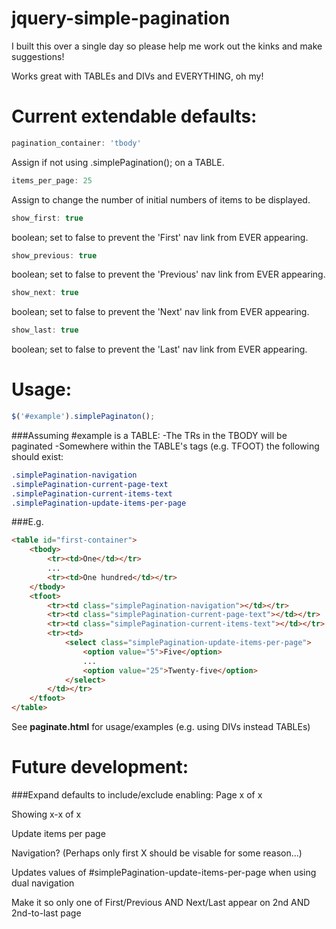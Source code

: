 jquery-simple-pagination
========================
I built this over a single day so please help me work out the kinks and make suggestions!

Works great with TABLEs and DIVs and EVERYTHING, oh my!

Current extendable defaults:
====
```javascript
pagination_container: 'tbody'
```
Assign if not using .simplePagination(); on a TABLE.

```javascript
items_per_page: 25
```
Assign to change the number of initial numbers of items to be displayed.

```javascript
show_first: true
```
boolean; set to false to prevent the 'First' nav link from EVER appearing.

```javascript
show_previous: true
```
boolean; set to false to prevent the 'Previous' nav link from EVER appearing.

```javascript
show_next: true
```
boolean; set to false to prevent the 'Next' nav link from EVER appearing.

```javascript
show_last: true
```
boolean; set to false to prevent the 'Last' nav link from EVER appearing.

Usage:
=====
```javascript
$('#example').simplePaginaton();
```

###Assuming #example is a TABLE:
-The TRs in the TBODY will be paginated
-Somewhere within the TABLE's tags (e.g. TFOOT) the following should exist:
```css
.simplePagination-navigation
.simplePagination-current-page-text
.simplePagination-current-items-text
.simplePagination-update-items-per-page
```

###E.g.
```html
<table id="first-container">
	<tbody>
		<tr><td>One</td></tr>
		...
		<tr><td>One hundred</td></tr>
	</tbody>
	<tfoot>
		<tr><td class="simplePagination-navigation"></td></tr>
		<tr><td class="simplePagination-current-page-text"></td></tr>
		<tr><td class="simplePagination-current-items-text"></td></tr>
		<tr><td>
			<select class="simplePagination-update-items-per-page">
				<option value="5">Five</option>
				...
				<option value="25">Twenty-five</option>
			</select>
		</td></tr>
	</tfoot>
</table>
```

See **paginate.html** for usage/examples (e.g. using DIVs instead TABLEs)

Future development:
=====
###Expand defaults to include/exclude enabling:
Page x of x

Showing x-x of x

Update items per page

Navigation? (Perhaps only first X should be visable for some reason...)

Updates values of #simplePagination-update-items-per-page when using dual navigation

Make it so only one of First/Previous AND Next/Last appear on 2nd AND 2nd-to-last page
